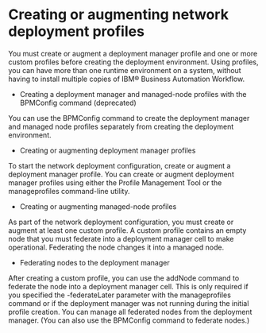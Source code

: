 # Creating or augmenting network deployment profiles

You must create or augment a deployment manager
profile and one or more custom profiles before creating the deployment
environment. Using profiles, you can have more than one runtime environment
on a system, without having to install multiple copies of IBM® Business Automation Workflow.

- Creating a deployment manager and managed-node profiles with the BPMConfig command (deprecated)

You can use the BPMConfig command to create the deployment manager and managed node profiles separately from creating the deployment environment.
- Creating or augmenting deployment manager profiles

To start the network deployment configuration, create or augment a deployment manager profile. You can create or augment deployment manager profiles using either the Profile Management Tool or the manageprofiles command-line utility.
- Creating or augmenting managed-node profiles

As part of the network deployment configuration, you must create or augment at least one custom profile. A custom profile contains an empty node that you must federate into a deployment manager cell to make operational. Federating the node changes it into a managed node.
- Federating nodes to the deployment manager

After creating a custom profile, you can use the addNode command to federate the node into a deployment manager cell. This is only required if you specified the -federateLater parameter with the manageprofiles command or if the deployment manager was not running during the initial profile creation. You can manage all federated nodes from the deployment manager. (You can also use the BPMConfig command to federate nodes.)